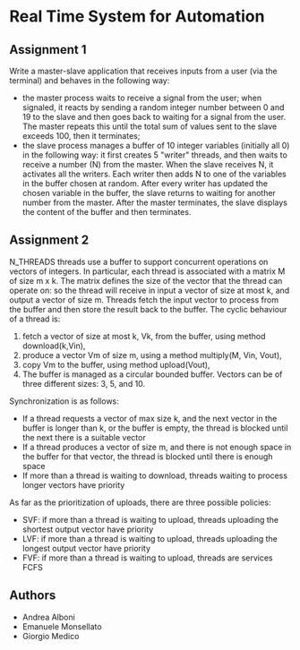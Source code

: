 # Real Time System for Automation

## Assignment 1

Write a master-slave application that receives inputs from a user (via the terminal) and behaves in the following way: 
- the master process waits to receive a signal from the user; when signaled, it reacts by sending a random integer number between 0 and 19 to the slave and then goes back to waiting for a signal from the user. The master repeats this until the total sum of values sent to the slave exceeds 100, then it terminates;
- the slave process manages a buffer of 10 integer variables (initially all 0) in the following way: it first creates 5 "writer" threads, and then waits to receive a number (N) from the master. When the slave receives N, it activates all the writers. Each writer then adds N to one of the variables in the buffer chosen at random. After every writer has updated the chosen variable in the buffer, the slave returns to waiting for another number from the master.
After the master terminates, the slave displays the content of the buffer and then terminates.


## Assignment 2
N_THREADS threads use a buffer to support concurrent operations on vectors of integers. In particular, each thread is associated with a matrix M of size m x k. The matrix defines the size of the vector that the thread can operate on: so the thread will receive in input a vector of size at most k, and output a vector of size m. Threads fetch the input vector to process from the buffer and then store the result back to the buffer. The cyclic behaviour of a thread is:
1. fetch a vector of size at most k, Vk, from the buffer, using method download(k,Vin),
2. produce a vector Vm of size m, using a method multiply(M, Vin, Vout),
3. copy Vm to the buffer, using method upload(Vout),
4. The buffer is managed as a circular bounded buffer. Vectors can be of three different sizes: 3, 5, and 10.
 
Synchronization is as follows:
- If a thread requests a vector of max size k, and the next vector in the buffer is longer than k, or the buffer is empty, the thread is blocked until the next there is a suitable vector
- If a thread produces a vector of size m, and there is not enough space in the buffer for that vector, the thread is blocked until there is enough space
- If more than a thread is waiting to download, threads waiting to process longer vectors have priority

As far as the prioritization of uploads, there are three possible policies:
- SVF: if more than a thread is waiting to upload, threads uploading the shortest output vector have priority 
- LVF: if more than a thread is waiting to upload, threads uploading the longest output vector have priority
- FVF: if more than a thread is waiting to upload, threads are services FCFS

## Authors
  - Andrea Alboni
  - Emanuele Monsellato
  - Giorgio Medico 
